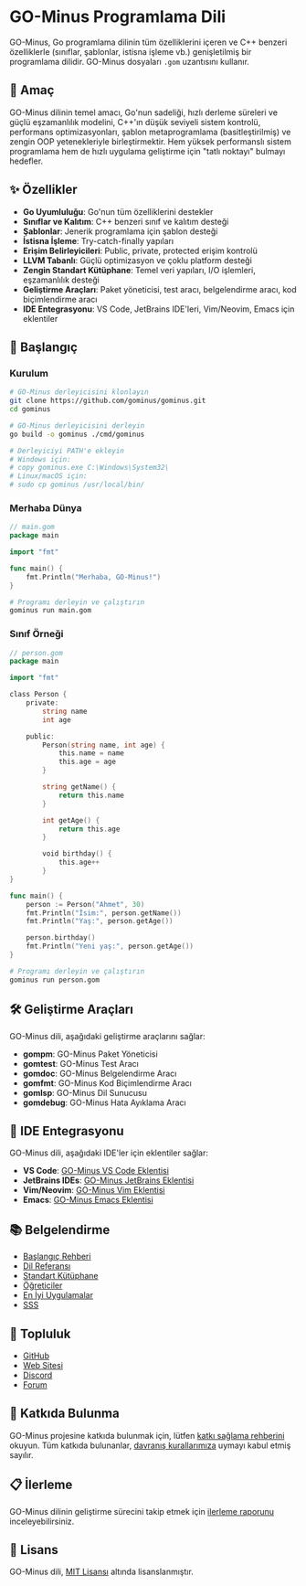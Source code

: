 # GO-Minus Programlama Dili

GO-Minus, Go programlama dilinin tüm özelliklerini içeren ve C++ benzeri özelliklerle (sınıflar, şablonlar, istisna işleme vb.) genişletilmiş bir programlama dilidir. GO-Minus dosyaları `.gom` uzantısını kullanır.

## 🎯 Amaç

GO-Minus dilinin temel amacı, Go'nun sadeliği, hızlı derleme süreleri ve güçlü eşzamanlılık modelini, C++'ın düşük seviyeli sistem kontrolü, performans optimizasyonları, şablon metaprogramlama (basitleştirilmiş) ve zengin OOP yetenekleriyle birleştirmektir. Hem yüksek performanslı sistem programlama hem de hızlı uygulama geliştirme için "tatlı noktayı" bulmayı hedefler.

## ✨ Özellikler

- **Go Uyumluluğu**: Go'nun tüm özelliklerini destekler
- **Sınıflar ve Kalıtım**: C++ benzeri sınıf ve kalıtım desteği
- **Şablonlar**: Jenerik programlama için şablon desteği
- **İstisna İşleme**: Try-catch-finally yapıları
- **Erişim Belirleyicileri**: Public, private, protected erişim kontrolü
- **LLVM Tabanlı**: Güçlü optimizasyon ve çoklu platform desteği
- **Zengin Standart Kütüphane**: Temel veri yapıları, I/O işlemleri, eşzamanlılık desteği
- **Geliştirme Araçları**: Paket yöneticisi, test aracı, belgelendirme aracı, kod biçimlendirme aracı
- **IDE Entegrasyonu**: VS Code, JetBrains IDE'leri, Vim/Neovim, Emacs için eklentiler

## 🚀 Başlangıç

### Kurulum

```bash
# GO-Minus derleyicisini klonlayın
git clone https://github.com/gominus/gominus.git
cd gominus

# GO-Minus derleyicisini derleyin
go build -o gominus ./cmd/gominus

# Derleyiciyi PATH'e ekleyin
# Windows için:
# copy gominus.exe C:\Windows\System32\
# Linux/macOS için:
# sudo cp gominus /usr/local/bin/
```

### Merhaba Dünya

```go
// main.gom
package main

import "fmt"

func main() {
    fmt.Println("Merhaba, GO-Minus!")
}
```

```bash
# Programı derleyin ve çalıştırın
gominus run main.gom
```

### Sınıf Örneği

```go
// person.gom
package main

import "fmt"

class Person {
    private:
        string name
        int age

    public:
        Person(string name, int age) {
            this.name = name
            this.age = age
        }

        string getName() {
            return this.name
        }

        int getAge() {
            return this.age
        }

        void birthday() {
            this.age++
        }
}

func main() {
    person := Person("Ahmet", 30)
    fmt.Println("İsim:", person.getName())
    fmt.Println("Yaş:", person.getAge())

    person.birthday()
    fmt.Println("Yeni yaş:", person.getAge())
}
```

```bash
# Programı derleyin ve çalıştırın
gominus run person.gom
```

## 🛠️ Geliştirme Araçları

GO-Minus dili, aşağıdaki geliştirme araçlarını sağlar:

- **gompm**: GO-Minus Paket Yöneticisi
- **gomtest**: GO-Minus Test Aracı
- **gomdoc**: GO-Minus Belgelendirme Aracı
- **gomfmt**: GO-Minus Kod Biçimlendirme Aracı
- **gomlsp**: GO-Minus Dil Sunucusu
- **gomdebug**: GO-Minus Hata Ayıklama Aracı

## 🔌 IDE Entegrasyonu

GO-Minus dili, aşağıdaki IDE'ler için eklentiler sağlar:

- **VS Code**: [GO-Minus VS Code Eklentisi](ide/vscode/README.md)
- **JetBrains IDEs**: [GO-Minus JetBrains Eklentisi](ide/jetbrains/README.md)
- **Vim/Neovim**: [GO-Minus Vim Eklentisi](ide/vim/README.md)
- **Emacs**: [GO-Minus Emacs Eklentisi](ide/emacs/README.md)

## 📚 Belgelendirme

- [Başlangıç Rehberi](docs/tutorial/getting-started.md)
- [Dil Referansı](docs/reference/README.md)
- [Standart Kütüphane](stdlib/README.md)
- [Öğreticiler](docs/tutorial/README.md)
- [En İyi Uygulamalar](docs/best-practices.md)
- [SSS](docs/faq.md)

## 👥 Topluluk

- [GitHub](https://github.com/gominus/gominus)
- [Web Sitesi](website/index.html)
- [Discord](https://discord.gg/gominus)
- [Forum](https://forum.gominus.org)

## 🤝 Katkıda Bulunma

GO-Minus projesine katkıda bulunmak için, lütfen [katkı sağlama rehberini](CONTRIBUTING.md) okuyun. Tüm katkıda bulunanlar, [davranış kurallarımıza](CODE_OF_CONDUCT.md) uymayı kabul etmiş sayılır.

## 📋 İlerleme

GO-Minus dilinin geliştirme sürecini takip etmek için [ilerleme raporunu](progress.md) inceleyebilirsiniz.

## 📄 Lisans

GO-Minus dili, [MIT Lisansı](LICENSE) altında lisanslanmıştır.